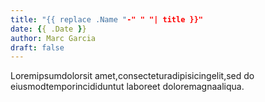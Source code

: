 ```yaml
---
title: "{{ replace .Name "-" " "| title }}"
date: {{ .Date }}
author: Marc Garcia
draft: false
---
```


Loremipsumdolorsit amet,consecteturadipisicingelit,sed do eiusmodtemporincididuntut laboreet doloremagnaaliqua.
<!--more-->